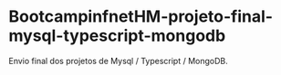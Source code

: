 # BootcampinfnetHM-projeto-final-mysql-typescript-mongodb
Envio final dos projetos de Mysql / Typescript / MongoDB.
